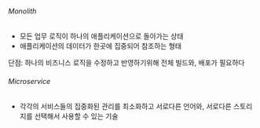 
###### Monolith
- 모든 업무 로직이 하나의 애플리케이션으로 돌아가는 상태
- 애플리케이션의 데이터가 한곳에 집중되어 참조하는 형태

단점: 하나의 비즈니스 로직을 수정하고 반영하기위해 전체 빌드와, 배포가 필요하다

###### Microservice
- 각각의 서비스들의 집중화된 관리를 최소화하고 서로다른 언어와, 서로다른 스토리지를 선택해서 사용할 수 있는 기술


